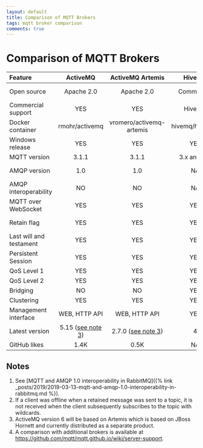 ```yaml
---
layout: default
title: Comparison of MQTT Brokers
tags: mqtt broker comparison
comments: true
---
```

# Comparison of MQTT Brokers

|         Feature         |          ActiveMQ           |       ActiveMQ Artemis       |     HiveMQ     |     JoramMQ      |     Mosquitto     |            RabbitMQ            |       VerneMQ        |
| :---------------------- | :-------------------------: | :--------------------------: | :------------: | :--------------: | :---------------: | :----------------------------: | :------------------: |
| Open source             |         Apache 2.0          |          Apache 2.0          |   Commercial   | LGPL, Commercial |      EPL/EDL      |            MPL 1.1             |      Apache 2.0      |
| Commercial support      |             YES             |             YES              |     HiveMQ     |    ScalAgent     |       TIBCO       |            Pivotal             |    Octavo Labs AG    |
| Docker container        |       rmohr/activemq        |   vromero/activemq-artemis   | hivemq/hivemq3 |        NO        | eclipse-mosquitto |           rabbitmq:3           | erlio/docker-vernemq |
| Windows release         |             YES             |             YES              |      YES       |       YES        |        YES        |              YES               |          NO          |
| MQTT version            |            3.1.1            |            3.1.1             |  3.x and 5.0   |       3.x        |       3.1.1       |             3.1.1              |     3.x and 5.0      |
| AMQP version            |             1.0             |             1.0              |       NA       |    0.9.1, 1.0    |        NA         |        0.8, 0.9.x, 1.0         |          NA          |
| AMQP interoperability   |             NO              |              NO              |       NA       |        NO        |        NA         | Partial ([see note 1](#notes)) |          NA          |
| MQTT over WebSocket     |             YES             |             YES              |      YES       |       YES        |        YES        |              YES               |         YES          |
| Retain flag             |             YES             |             YES              |      YES       |       YES        |        YES        | Partial ([see note 2](#notes)) |         YES          |
| Last will and testament |             YES             |             YES              |      YES       |       YES        |        YES        |              YES               |         YES          |
| Persistent Session      |             YES             |             YES              |      YES       |       YES        |        YES        |              YES               |         YES          |
| QoS Level 1             |             YES             |             YES              |      YES       |       YES        |        YES        |              YES               |         YES          |
| QoS Level 2             |             YES             |             YES              |      YES       |       YES        |        YES        |               NO               |         YES          |
| Bridging                |             NO              |              NO              |      YES       |       YES        |        YES        |               NO               |         YES          |
| Clustering              |             YES             |             YES              |      YES       |       YES        |        NO         |              YES               |         YES          |
| Management interface    |        WEB, HTTP API        |        WEB, HTTP API         |      YES       |  jorammq-admin   |  mosquitto.conf   |        WEB, rabbitmqctl        | HTTP API, vmq-admin  |
| Latest version          | 5.15 ([see note 3](#notes)) | 2.7.0 ([see note 3](#notes)) |       4        |       5.16       |       1.5.8       |             3.7.13             |        1.7.1         |
| GitHub likes            |            1.4K             |             0.5K             |       NA       |        NA        |       2.4K        |              5.4K              |         1.7K         |

## Notes

1. See [MQTT and AMQP 1.0 interoperability in RabbitMQ]({% link _posts/2019/2019-03-13-mqtt-and-amqp-1.0-interoperability-in-rabbitmq.md %}).
2. If a client was offline when a retained message was sent to a topic, it is not received when the client subsequently subscribes to the topic with wildcards.
3. ActiveMQ version 6 will be based on Artemis which is based on JBoss Hornett and currently distributed as a separate product.
4. A comparison with additional brokers is available at https://github.com/mqtt/mqtt.github.io/wiki/server-support.
